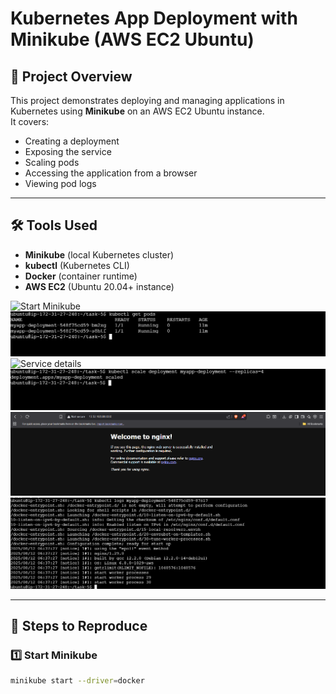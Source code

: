 # Kubernetes App Deployment with Minikube (AWS EC2 Ubuntu)

## 📌 Project Overview
This project demonstrates deploying and managing applications in Kubernetes using **Minikube** on an AWS EC2 Ubuntu instance.  
It covers:
- Creating a deployment
- Exposing the service
- Scaling pods
- Accessing the application from a browser
- Viewing pod logs

---

## 🛠 Tools Used
- **Minikube** (local Kubernetes cluster)
- **kubectl** (Kubernetes CLI)
- **Docker** (container runtime)
- **AWS EC2** (Ubuntu 20.04+ instance)

![Start Minikube](screenshots/start-minikube.png)
![Pods after deployment](screenshots/kubectl-get-pods.png)
![Service details](screenshots/kubectl-get-svc.png)
![Scaling pods](screenshots/kubectl-scale.png)
![Browser access](screenshots/browser-access.png)
![Pod logs](screenshots/kubectl-logs.png)


---

## 🚀 Steps to Reproduce

### 1️⃣ Start Minikube
```bash
minikube start --driver=docker

